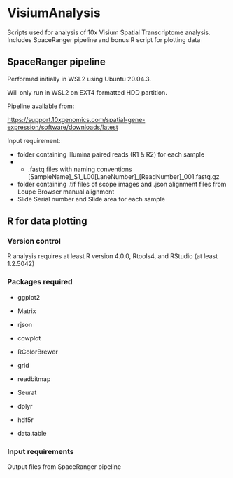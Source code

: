 # VisiumAnalysis

Scripts used for analysis of 10x Visium Spatial Transcriptome analysis. Includes SpaceRanger pipeline and bonus R script for plotting data

## SpaceRanger pipeline

Performed initially in WSL2 using Ubuntu 20.04.3.

Will only run in WSL2 on EXT4 formatted HDD partition.

Pipeline available from:

https://support.10xgenomics.com/spatial-gene-expression/software/downloads/latest

Input requirement:

- folder containing Illumina paired reads (R1 & R2) for each sample
- - .fastq files with naming conventions [SampleName]_S1_L00\[LaneNumber]\_[ReadNumber]_001.fastq.gz
- folder containing .tif files of scope images and .json alignment files from Loupe Browser manual alignment
- Slide Serial number and Slide area for each sample

## R for data plotting

### Version control

R analysis requires at least R version 4.0.0, Rtools4, and RStudio (at least 1.2.5042)

### Packages required

- ggplot2

- Matrix

- rjson

- cowplot

- RColorBrewer

- grid

- readbitmap

- Seurat

- dplyr

- hdf5r

- data.table


### Input requirements

Output files from SpaceRanger pipeline
